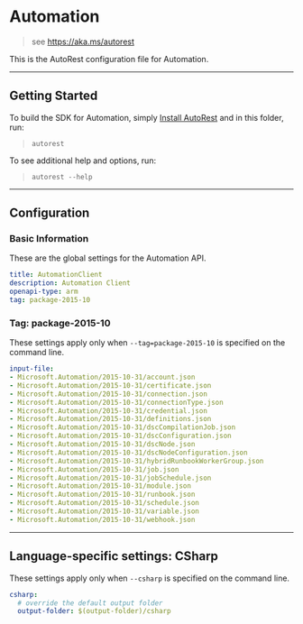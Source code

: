 # Automation
    
> see https://aka.ms/autorest

This is the AutoRest configuration file for Automation.



---
## Getting Started 
To build the SDK for Automation, simply [Install AutoRest](https://aka.ms/autorest/install) and in this folder, run:

> `autorest`

To see additional help and options, run:

> `autorest --help`
---

## Configuration



### Basic Information 
These are the global settings for the Automation API.

``` yaml
title: AutomationClient
description: Automation Client
openapi-type: arm
tag: package-2015-10
```


### Tag: package-2015-10

These settings apply only when `--tag=package-2015-10` is specified on the command line.

``` yaml $(tag) == 'package-2015-10'
input-file:
- Microsoft.Automation/2015-10-31/account.json
- Microsoft.Automation/2015-10-31/certificate.json
- Microsoft.Automation/2015-10-31/connection.json
- Microsoft.Automation/2015-10-31/connectionType.json
- Microsoft.Automation/2015-10-31/credential.json
- Microsoft.Automation/2015-10-31/definitions.json
- Microsoft.Automation/2015-10-31/dscCompilationJob.json
- Microsoft.Automation/2015-10-31/dscConfiguration.json
- Microsoft.Automation/2015-10-31/dscNode.json
- Microsoft.Automation/2015-10-31/dscNodeConfiguration.json
- Microsoft.Automation/2015-10-31/hybridRunbookWorkerGroup.json
- Microsoft.Automation/2015-10-31/job.json
- Microsoft.Automation/2015-10-31/jobSchedule.json
- Microsoft.Automation/2015-10-31/module.json
- Microsoft.Automation/2015-10-31/runbook.json
- Microsoft.Automation/2015-10-31/schedule.json
- Microsoft.Automation/2015-10-31/variable.json
- Microsoft.Automation/2015-10-31/webhook.json
```


---
## Language-specific settings: CSharp

These settings apply only when `--csharp` is specified on the command line.

``` yaml $(csharp)
csharp:
  # override the default output folder
  output-folder: $(output-folder)/csharp
```

